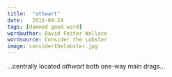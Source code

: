 ```yaml
---
title:  "athwart"
date:   2016-04-24
tags: [damned good word]
wordauthor: David Foster Wallace
wordsource: Consider the Lobster
image: considerthelobster.jpg
---
```

...centrally located *athwart* both one-way main drags...
